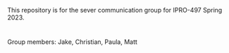 This repository is for the sever communication group for IPRO-497 Spring 2023.
#
Group members: Jake, Christian, Paula, Matt

